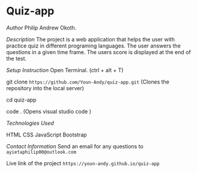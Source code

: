 # Quiz-app

*Author*
Philip Andrew Okoth.

*Description*
The project is a web application that helps the user with practice quiz in different programing languages. The user answers the questions in a given time frame. The users score is displayed at the end of the test.

*Setup Instruction*
Open Terminal. (ctrl + alt + T)

git clone ```https://github.com/Youn-Andy/quiz-app.git``` (Clones the repository into the local server)

cd quiz-app

code . (Opens visual studio code )

*Technologies Used*

HTML
CSS
JavaScript 
Bootstrap 



*Contact Information*
Send an email for any questions to ```ayietaphilip00@outlook.com```

Live link of the project 
```https://youn-andy.github.io/quiz-app```
